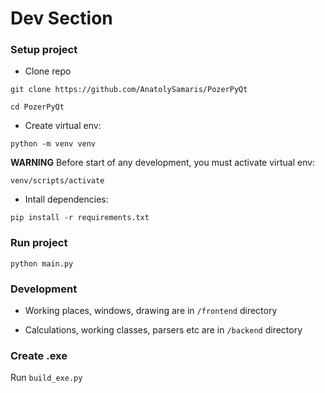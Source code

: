 # Dev Section

### Setup project

- Clone repo

`git clone https://github.com/AnatolySamaris/PozerPyQt`

`cd PozerPyQt`

- Create virtual env:

`python -m venv venv`

**WARNING**
Before start of any development, you must activate virtual env:

`venv/scripts/activate`

- Intall dependencies:

`pip install -r requirements.txt`

### Run project

`python main.py`


### Development

- Working places, windows, drawing are in `/frontend` directory

- Calculations, working classes, parsers etc are in `/backend` directory


### Create .exe

Run `build_exe.py`

